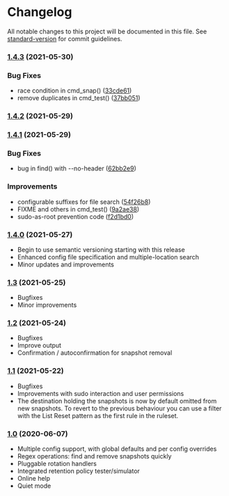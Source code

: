 # Changelog

All notable changes to this project will be documented in this file. See [standard-version](https://github.com/conventional-changelog/standard-version) for commit guidelines.

### [1.4.3](https://github.com/3coma3/btrfs-backup/compare/v1.4.2...v1.4.3) (2021-05-30)


### Bug Fixes

* race condition in cmd_snap() ([33cde61](https://github.com/3coma3/btrfs-backup/commit/33cde614deb576cc2e1330d433d3b822d5e86c41))
* remove duplicates in cmd_test() ([37bb051](https://github.com/3coma3/btrfs-backup/commit/37bb051180994087e48514c12f09d91d6266a01f))

### [1.4.2](https://github.com/3coma3/btrfs-backup/compare/v1.4.1...v1.4.2) (2021-05-29)

### [1.4.1](https://github.com/3coma3/btrfs-backup/compare/v1.4.0...v1.4.1) (2021-05-29)


### Bug Fixes

* bug in find() with --no-header ([62bb2e9](https://github.com/3coma3/btrfs-backup/commit/62bb2e97435ebcf763561850a1e96abe2252112b))


### Improvements

* configurable suffixes for file search ([54f26b8](https://github.com/3coma3/btrfs-backup/commit/54f26b89f18b866af4d6581ba8c690c74f0340b4))
* FIXME and others in cmd_test() ([9a2ae38](https://github.com/3coma3/btrfs-backup/commit/9a2ae380ad46a0b180640923f862e9e8a37c0b36))
* sudo-as-root prevention code ([f2d1bd0](https://github.com/3coma3/btrfs-backup/commit/f2d1bd0586d2c8f2aaae8ce106deee50d30a9a82))

### [1.4.0](https://github.com/3coma3/btrfs-backup/compare/v1.4...v1.3) (2021-05-27)

* Begin to use semantic versioning starting with this release
* Enhanced config file specification and multiple-location search
* Minor updates and improvements

### [1.3](https://github.com/3coma3/btrfs-backup/compare/v1.3...v1.2) (2021-05-25)

* Bugfixes
* Minor improvements

### [1.2](https://github.com/3coma3/btrfs-backup/compare/v1.2...v1.1) (2021-05-24)

* Bugfixes
* Improve output
* Confirmation / autoconfirmation for snapshot removal

### [1.1](https://github.com/3coma3/btrfs-backup/compare/v1.1...v1.0) (2021-05-22)

* Bugfixes
* Improvements with sudo interaction and user permissions
* The destination holding the snapshots is now by default omitted from new snapshots. To revert to the previous behaviour you can use a filter with the List Reset pattern as the first rule in the ruleset.

### [1.0](https://github.com/3coma3/btrfs-backup/releases/tag/v1.0) (2020-06-07)
* Multiple config support, with global defaults and per config overrides
* Regex operations: find and remove snapshots quickly
* Pluggable rotation handlers
* Integrated retention policy tester/simulator
* Online help
* Quiet mode
